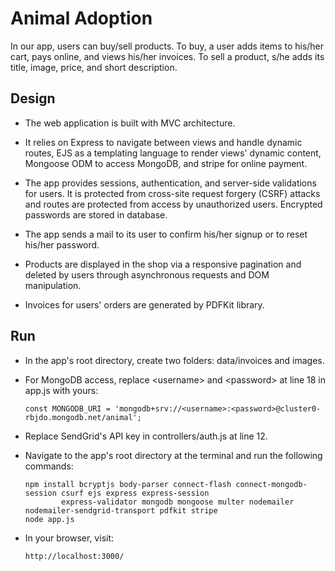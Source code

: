 # Animal Adoption

In our app, users can buy/sell products. To buy, a user adds items to his/her cart, pays online, and views his/her invoices. To sell a product, s/he adds its title, image, price, and short description.


## Design
- The web application is built with MVC architecture.

- It relies on Express to navigate between views and handle dynamic routes, EJS as a templating language to render views' dynamic content, Mongoose ODM to access MongoDB, and stripe for online payment.

- The app provides sessions, authentication, and server-side validations for users. It is protected from cross-site request forgery (CSRF) attacks and routes are protected from access by unauthorized users. Encrypted passwords are stored in database.

- The app sends a mail to its user to confirm his/her signup or to reset his/her password.

- Products are displayed in the shop via a responsive pagination and deleted by users through asynchronous requests and DOM manipulation.

- Invoices for users' orders are generated by PDFKit library.





## Run
- In the app's root directory, create two folders: data/invoices and images.

- For MongoDB access, replace \<username\> and \<password\> at line 18 in app.js with yours:

      const MONGODB_URI = 'mongodb+srv://<username>:<password>@cluster0-rbjdo.mongodb.net/animal';



- Replace SendGrid's API key in controllers/auth.js at line 12.

- Navigate to the app's root directory at the terminal and run the following commands:

      npm install bcryptjs body-parser connect-flash connect-mongodb-session csurf ejs express express-session
              express-validator mongodb mongoose multer nodemailer nodemailer-sendgrid-transport pdfkit stripe
      node app.js

- In your browser, visit:

      http://localhost:3000/
